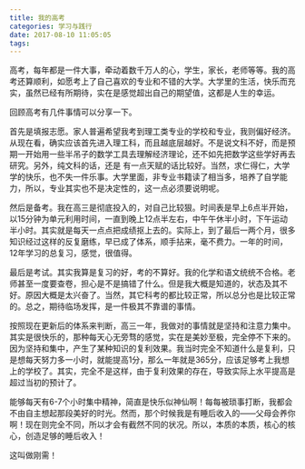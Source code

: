 ```yaml
---
title: 我的高考
categories: 学习与践行
date: 2017-08-10 11:05:05
tags:
---
```

高考，每年都是一件大事，牵动着数千万人的心，学生，家长，老师等等。我的高考还算顺利，如愿考上了自己喜欢的专业和不错的大学。大学里的生活，快乐而充实，虽然已经有所期待，实在是感觉超出自己的期望值，这都是人生的幸运。

回顾高考有几件事情可以分享一下。<!--more-->

首先是填报志愿。家人普遍希望我考到理工类专业的学校和专业，我则偏好经济。从现在看，确实应该首先进入理工科，而且越底层越好。不是说文科不好，而是预期一开始用一些半吊子的数学工具去理解经济理论，还不如先把数学这些学好再去研究。另外，纯文科的话，还是 有一点天赋的话比较好。当然，求仁得仁，大学学的快乐，也不失一件乐事。大学里面，非专业书籍读了相当多，培养了自学能力，所以，专业其实也不是决定性的，这一点必须要说明呢。

然后是备考。我在高三是彻底投入的，对自己比较狠。时间表是早上6点半开始，以15分钟为单元利用时间，一直到晚上12点半左右，中午午休半小时，下午运动半小时。其实就是每天一点点把成绩抠上去的。实际上，到了最后一两个月，很多知识经过这样的反复磨练，早已成了体系，顺手拈来，毫不费力。一年的时间，12年学习的总复习，感觉，很值得。

最后是考试。其实我算是复习的好，考的不算好。我的化学和语文统统不合格。老师甚至一度要查卷，担心是不是搞错了什么。但是我大概是知道的，状态及其不好。原因大概是太兴奋了。当然，其它科考的都比较正常，所以总分也是比较正常的。总之，期待临场发挥，是一件极其不靠谱的事情。

按照现在更新后的体系来判断，高三一年，我做对的事情就是坚持和注意力集中。其实是很快乐的，那种每天心无旁骛的感觉，实在是美妙至极，完全停不下来的。因为坚持和集中，产生了某种知识的复利效果。我当时完全不知道什么是复利，只是想每天努力多一小时，就能提高1分，那么一年就是365分，应该足够考上我想上的学校了。其实，完全不是这样，由于复利效果的存在，导致实际上水平提高是超过当初的预计了。

能够每天有6-7个小时集中精神，简直是快乐似神仙啊！每每被琐事打断，我都会不由自主想起那段美好的时光。然而，那个时候我是有睡后收入的——父母会养你啊！现在则完全不同，所以才会有截然不同的状况。所以，本质的本质，核心的核心，创造足够的睡后收入！

这叫做刚需！